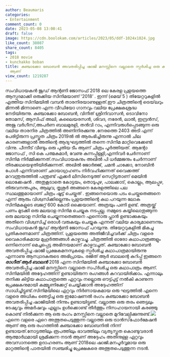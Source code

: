 ```yaml
---
author: Beaumaris
categories:
- Entertainment
comment_count: 0
date: 2023-05-08 13:00:41
draft: false
image: https://cdn.boolokam.com/articles/2023/05/ddf-1024x1024.jpg
like_count: 38087
share_count: 8405
tags:
- 2018 movie
- kunchakko boban
title: കുഞ്ചാക്കോ ബോബൻ അവതരിപ്പിച്ച ഷാജി മനസ്സിനെ വല്ലാതെ സ്പർശിച്ച ഒരു കഥാപാത്രം
  ആണ്
view_count: 1219287
---
```


സംവിധായകൻ ജൂഡ് ആന്റണി ജോസഫ് 2018 ലെ കേരള പ്രളയത്തെ ആസ്പദമാക്കി ഒരുക്കിയ സിനിമയാണ് ‘2018’ . ഇന്ന് (മെയ് 5 ) തിയേറ്ററുകളിൽ എത്തിയ സിനിമയിൽ വമ്പൻ താരനിരയാണുള്ളത്.ഈ ചിത്രത്തിന്റെ ട്രെയ്‌ലറും മിന്നൽ മിന്നാണെ എന്ന വീഡിയോ ​ഗാനവും വലിയ പ്രേക്ഷകശ്രദ്ധ നേടിയിരുന്നു. കുഞ്ചാക്കോ ബോബൻ, വിനീത് ശ്രീനിവാസൻ, ടൊവിനോ തോമസ്, ആസിഫ് അലി, കലൈയരസൻ, ശിവദ, നരേൻ, ലാൽ, ഇന്ദ്രൻസ്, അജു വർഗീസ്,അപർണ ബാലമുരളി, തൻവി റാം, എന്നിവരുൾപ്പെടങ്ങുന്ന ഒരു വലിയ താരനിര ചിത്രത്തിൽ അണിനിരക്കുന്നു .നേരത്തെ 2403 അടി എന്ന് പേരിട്ടിരുന്ന പ്രസ്തുത ചിത്രം 2019ൽ ൽ ആരംഭിച്ചിരുന്നു എന്നാൽ ചില കാരണങ്ങളാൽ അതിന്റെ ആദ്യഘട്ടത്തിൽ തന്നെ സിനിമ മാറ്റിവെക്കേണ്ടി വിന്നു. പീന്നീട് വീണ്ടും ഒരു പുതിയ ടീം ആണ് ചിത്രം പൂർത്തിയത്. ആന്റോ ജോസഫ് , സി കെ പത്മകുമാർ, വേണു കുന്നപ്പിള്ളി,എന്നിവർ ചേർന്നാണ് സിനിമ നിർമ്മിക്കുന്നത്.സംവിധായകനും അഖിൽ പി ധർമ്മജനും ചേർന്നാണ് തിരക്കഥയെഴുതിയിരിക്കുന്നത്. അഖിൽ ജോർജ്ജ്, ചമൻ ചാക്കോ, നോബിൻ പോൾ എന്നിവരാണ് ഛായാഗ്രഹണം നിർവഹിക്കുന്നത് [](https://cdn.boolokam.com/articles/2023/05/ffwffffwf-1.jpg)വൈക്കത്ത് മറവന്തുരുത്തിൽ പന്ത്രണ്ട് ഏക്കർ ലീസിനെടുത്ത് സെറ്റിട്ടതാണ് മെയിൻ ലൊക്കേഷൻ . അതുകൂടാതെ കോട്ടയം, തൊടുപുഴ, പാലക്കാട്, കൊല്ലം, ആലപ്പുഴ, തിരുവനന്തപുരം, ആലുവ, തൃശൂർ അങ്ങനെ കേരളത്തിലെ പല സ്ഥലത്തുമായാണ് ചിത്രം ഷൂട്ട് ചെയ്തത് . ഇങ്ങനെയൊരു പടം ചെയ്തതെങ്ങനെ എന്ന് ആരും വിശ്വസിക്കില്ലെന്നും പ്രളയത്തിന്റെ കഥ പറയുന്ന ലോക സിനിമകളുടെ ബജറ്റ്‌ 600 കോടി ഒക്കെയാണ്. അത്രയും പണി ഉണ്ട്. അത്രയ്ക്ക് പണം മുടക്കി ഒരു മലയാള സിനിമ ചെയ്യുക നടപ്പല്ല. നമ്മുടെ കയ്യിലൊതുങ്ങുന്ന ഒരു മലയാള സിനിമ ചെയ്യുന്നതെങ്ങനെ എന്നൊരു പ്ലാൻ ഉണ്ടാക്കുകയും അതിനെ വിശ്വസിച്ച് ഒരാൾ വരുകയും ചെയ്യുക എന്നത് വലിയ കാര്യമാണെന്നും സംവിധായകൻ ജൂഡ് ആന്റണി ജോസഫ് പറയുന്നു. തിയേറ്ററുകളിൽ മികച്ച പ്രതികരണമാണ് ചിത്രത്തിന്. പ്രളയത്തെ അതിജീവിച്ചവർക്ക് ചിത്രം വളരെ വൈകാരികമായ മുഹൂർത്തങ്ങൾ കാഴ്ചവച്ചു. ചിത്രത്തിൽ ഓരോ കഥാപാത്രങ്ങളും ഒന്നിനൊന്ന് മെച്ചപ്പെട്ട അഭിനയമാണ് കാഴ്ചവച്ചത്. കുഞ്ചാക്കോ ബോബൻ അവതരിപ്പിച്ച ഷാജി പ്രക്ഷകമനസുകളെ സ്പർശിച്ച കഥാപാത്രമായിരുന്നു എന്നാണു ആസ്വാദകരുടെ അഭിപ്രായം. രജിത് ആർ ബാലന്റെ കുറിപ്പ് ഇങ്ങനെ **_രാഗീത് ആർ ബാലൻ_** 2018 എന്ന സിനിമയിൽ കുഞ്ചാക്കോ ബോബൻ അവതരിപ്പിച്ച ഷാജി മനസ്സിനെ വല്ലാതെ സപ്ർശിച്ച ഒരു കഥാപാത്രം ആണ്. സിനിമയിൽ അദ്ദേഹത്തിന് ഉണ്ടായിരുന്ന രംഗങ്ങൾ കുറവായിരിക്കാം. എന്നാലും തനിക്കു കിട്ടിയ കഥാപാത്രത്തെ ഏറ്റവും നല്ലൊരു ഔട്ട്പുട്ട് നൽകി കാണുന്ന പ്രേക്ഷകനുമായി കമ്മ്യൂണിക്കേറ്റ് ചെയ്യിക്കാൻ അദ്ദേഹത്തിന് സാധിച്ചിട്ടുണ്ട്.സിനിമയിലെ ഏറ്റവും നിർണായകമായ ഒരു ഘട്ടത്തിൽ എന്നെ വളരെ അധികം ഞെട്ടിച്ച ഒരു ഇമോഷണൽ രംഗം കുഞ്ചാക്കോ ബോബൻ അവതരിപ്പിച്ച ഷാജിയിൽ നിന്നും ഉണ്ടായിട്ടുണ്ട്. വല്ലാത്ത ഒരു തരം ഞെട്ടലും ദേഷ്യവും അമർഷവും എല്ലാം ഉൾക്കൊണ്ട്‌ തീർത്തും നിസഹായനായി കരഞ്ഞു കൊണ്ട് നിൽക്കുന്ന ആ ഒരു രംഗം മനസ്സിനെ വല്ലാതെ മുറിവേല്പിക്കുന്നുണ്ട്.[![](https://cdn.boolokam.com/articles/2023/05/ddf-1024x1024.jpg)](https://cdn.boolokam.com/articles/2023/05/ddf.jpg)എന്നെ വളരെ ഏറെ അത്ഭുതപെടുത്തുന്ന വല്ലാത്ത ഒരു ട്രാൻസ്‌ഫോർമേഷൻ ആണ് ആ ഒരു രംഗത്തിൽ കുഞ്ചാക്കോ ബോബനിൽ നിന്ന് ഉണ്ടായത്.നോട്ടത്തിലും രൂപത്തിലും ഭാവത്തിലും വ്യത്യസ്തത കൊണ്ടുവരാൻ ആത്മാർഥമായി ശ്രമിക്കുന്ന നടൻ ആണ് അദ്ദേഹം അതിനുള്ള ഏറ്റവും അവസാനത്തെ ഉദാഹരണം ആണ് 2018ലെ ഷാജി.മനപൂര്‍വ്വമായ ഒരു മാറ്റത്തിന്റെ പാതയിൽ സഞ്ചരിച്ചു പ്രേക്ഷകരെ അത്ഭുതപെടുത്തുന്ന നടൻ.